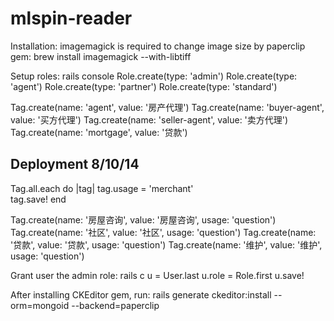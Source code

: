 mlspin-reader
=============

Installation:
imagemagick is required to change image size by paperclip gem:
brew install imagemagick --with-libtiff

Setup roles: 
rails console
Role.create(type: 'admin')
Role.create(type: 'agent')
Role.create(type: 'partner')
Role.create(type: 'standard')

Tag.create(name: 'agent', value: '房产代理')
Tag.create(name: 'buyer-agent', value: '买方代理')
Tag.create(name: 'seller-agent', value: '卖方代理')
Tag.create(name: 'mortgage', value: '贷款')

Deployment 8/10/14
---------------
Tag.all.each do |tag|
  tag.usage = 'merchant'  
  tag.save!
end  

Tag.create(name: '房屋咨询', value: '房屋咨询', usage: 'question')
Tag.create(name: '社区', value: '社区', usage: 'question')
Tag.create(name: '贷款', value: '贷款', usage: 'question')
Tag.create(name: '维护', value: '维护', usage: 'question')

Grant user the admin role:
rails c
u = User.last
u.role = Role.first
u.save!

After installing CKEditor gem, run:
rails generate ckeditor:install --orm=mongoid --backend=paperclip

